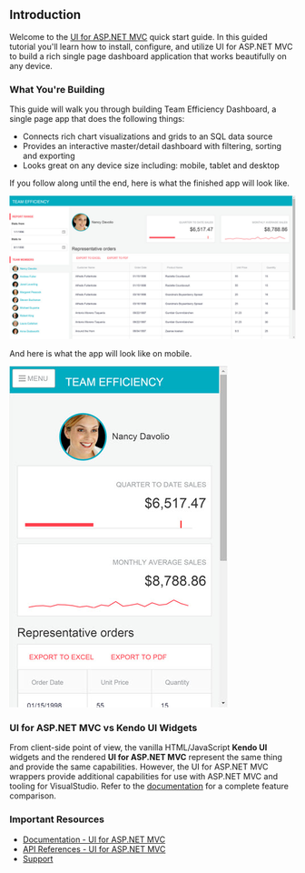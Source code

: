## Introduction

Welcome to the [UI for ASP.NET MVC](http://www.telerik.com/aspnet-mvc) quick start guide. In this guided tutorial you'll learn how to install, configure, and utilize UI for ASP.NET MVC to build a rich single page dashboard application that works beautifully on any device.

### What You're Building


This guide will walk you through building Team Efficiency Dashboard, a single page app that does the following things:

- Connects rich chart visualizations and grids to an SQL data source
- Provides an interactive master/detail dashboard with filtering, sorting and exporting
- Looks great on any device size including: mobile, tablet and desktop

If you follow along until the end, here is what the finished app will look like.

![](images/chapter0/dashboard.jpg)

And here is what the app will look like on mobile.

![](images/chapter0/mobile-dashboard.jpg)

### UI for ASP.NET MVC vs Kendo UI Widgets

From client-side point of view, the vanilla HTML/JavaScript **Kendo UI** widgets and the rendered **UI for ASP.NET MVC** represent the same thing and provide the same capabilities.
However, the UI for ASP.NET MVC wrappers provide additional capabilities for use with ASP.NET MVC and tooling for VisualStudio. Refer to the [documentation](http://docs.telerik.com/kendo-ui/aspnet-mvc/kendo-ui-vs-mvc-wrappers) for a complete feature comparison.

### Important Resources

- [Documentation - UI for ASP.NET MVC](http://docs.telerik.com/kendo-ui/aspnet-mvc/introduction)
- [API References - UI for ASP.NET MVC](http://docs.telerik.com/KENDO-UI/api/aspnet-mvc/Kendo.Mvc/AggregateFunction)
- [Support](http://www.telerik.com/account/support-tickets/my-support-tickets.aspx)
